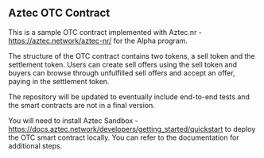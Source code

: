 ## Aztec OTC Contract

This is a sample OTC contract implemented with Aztec.nr - https://aztec.network/aztec-nr/ for the Alpha program.

The structure of the OTC contract contains two tokens, a sell token and the settlement token. Users can create sell offers using the sell token and buyers can browse through unfulfilled sell offers and accept an offer, paying in the settlement token.

The repository will be updated to eventually include end-to-end tests and the smart contracts are not in a final version.

You will need to install Aztec Sandbox - https://docs.aztec.network/developers/getting_started/quickstart to deploy the OTC smart contract locally.
You can refer to the documentation for additional steps.